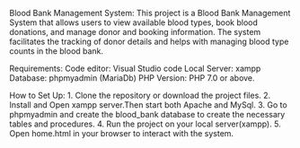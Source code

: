 Blood Bank Management System:
  This project is a Blood Bank Management System that allows users to view available blood types, book blood donations, and manage donor and booking information. 
  The system facilitates the tracking of donor details and helps with managing blood type counts in the blood bank.
  
  Requirements:
    Code editor: Visual Studio code
    Local Server: xampp
    Database: phpmyadmin (MariaDb)
    PHP Version: PHP 7.0 or above.
  
  How to Set Up:
    1. Clone the repository or download the project files.
    2. Install and Open xampp server.Then start both Apache and MySql.
    3. Go to phpmyadmin and create the blood_bank database to create the necessary tables and procedures.
    4. Run the project on your local server(xampp).
    5. Open home.html in your browser to interact with the system.

